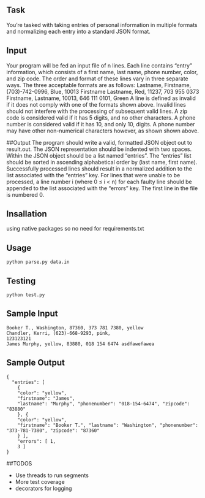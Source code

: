 ## Task
You’re tasked with taking entries of personal information in multiple formats and normalizing each entry into a standard JSON format.

## Input
Your program will be fed an input file of n lines. Each line contains “entry” information, which consists of a first name, last name, phone number, color, and zip code.
The order and format of these lines vary in three separate ways. The three acceptable formats are as follows:
Lastname, Firstname, (703)-742-0996, Blue, 10013 Firstname Lastname, Red, 11237, 703 955 0373 Firstname, Lastname, 10013, 646 111 0101, Green
A line is defined as invalid if it does not comply with one of the formats shown above. Invalid lines should not interfere with the processing of subsequent valid lines. A zip code is considered valid if it has 5 digits, and no other characters. A phone number is considered valid if it has 10, and only 10, digits. A phone number may have other non-numerical characters however, as shown shown above.

##Output
The program should write a valid, formatted JSON object out to result.out. The JSON representation should be indented with two spaces. Within the JSON object should be a list named “entries”. The “entries” list should be sorted in ascending alphabetical order by (last name, first name).
Successfully processed lines should result in a normalized addition to the list associated with the “entries” key. For lines that were unable to be processed, a line number i (where 0 ≤ i < n) for each faulty line should be appended to the list associated with the “errors” key. The first line in the file is numbered 0.

## Insallation
using native packages so no need for requirements.txt

## Usage
`python parse.py data.in`

## Testing
`python test.py`

## Sample Input
```
Booker T., Washington, 87360, 373 781 7380, yellow 
Chandler, Kerri, (623)-668-9293, pink, 
123123121 
James Murphy, yellow, 83880, 018 154 6474 asdfawefawea
```
## Sample Output
```
{
  "entries": [
    {
    "color": "yellow",
    "firstname": "James",
    "lastname": "Murphy", "phonenumber": "018-154-6474", "zipcode": "83880"
    }, {
    "color": "yellow",
    "firstname": "Booker T.", "lastname": "Washington", "phonenumber": "373-781-7380", "zipcode": "87360"
    } ],
    "errors": [ 1,
    3 ]
}
```

##TODOS
* Use threads to run segments
* More test coverage
* decorators for logging

